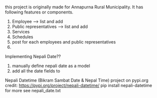 this project is originally made for Annapurna Rural Municipality. It has following features or components.
1. Employee --> list and add
2. Public representatives --> list and add
3. Services 
4. Schedules
5. post for  each employees and public representatives
6. 

Implementing Nepali Date??
1. manually define nepali date as a model
2. add all the date fields to 

Nepali Datetime (Bikram Sambat Date & Nepal Time)
project on pypi.org
credit: https://pypi.org/project/nepali-datetime/
pip install nepali-datetime
for more see nepali_date.txt
